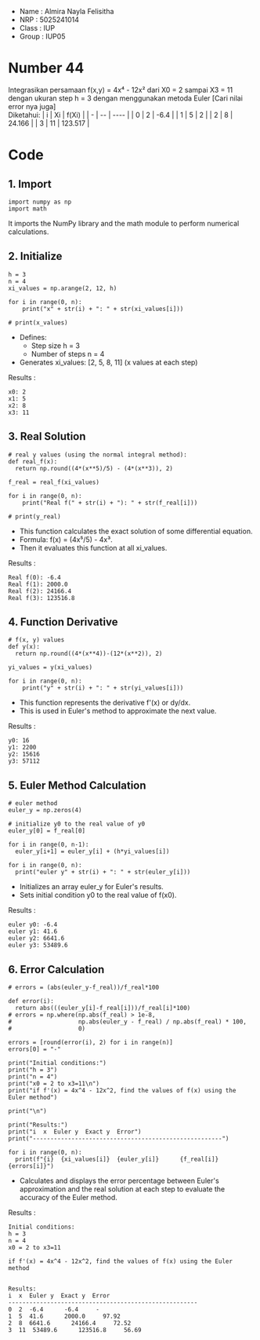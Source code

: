 - Name : Almira Nayla Felisitha
- NRP : 5025241014
- Class : IUP
- Group : IUP05

# Number 44
 Integrasikan persamaan f(x,y) = 4x⁴ - 12x² dari X0 = 2 sampai X3 = 11 dengan ukuran step h = 3 dengan menggunakan metoda Euler [Cari nilai error nya juga]  
 Diketahui: 
| i | Xi | f(Xi) |
| - | -- | ---- |
| 0 | 2 | -6.4 |
| 1 | 5 | 2 |
| 2 | 8 | 24.166 |
| 3 | 11 | 123.517 |

# Code
## 1. Import
```
import numpy as np
import math
```
It imports the NumPy library and the math module to perform numerical calculations.

## 2. Initialize
```
h = 3
n = 4
xi_values = np.arange(2, 12, h)

for i in range(0, n):
    print("x" + str(i) + ": " + str(xi_values[i]))

# print(x_values)
```
-   Defines:
    * Step size h = 3
    * Number of steps n = 4
-   Generates xi_values: [2, 5, 8, 11] (x values at each step)

Results :
```  
x0: 2  
x1: 5  
x2: 8  
x3: 11  
```

## 3. Real Solution
```
# real y values (using the normal integral method):
def real_f(x):
  return np.round((4*(x**5)/5) - (4*(x**3)), 2)

f_real = real_f(xi_values) 

for i in range(0, n):
    print("Real f(" + str(i) + "): " + str(f_real[i]))

# print(y_real)
```
- This function calculates the exact solution of some differential equation.
- Formula: f(x) = (4x⁵/5) - 4x³.
- Then it evaluates this function at all xi_values.
 
Results : 
``` 
Real f(0): -6.4  
Real f(1): 2000.0  
Real f(2): 24166.4  
Real f(3): 123516.8  
```

## 4. Function Derivative
```
# f(x, y) values
def y(x):
  return np.round((4*(x**4))-(12*(x**2)), 2)

yi_values = y(xi_values)

for i in range(0, n):
    print("y" + str(i) + ": " + str(yi_values[i]))
```
- This function represents the derivative f'(x) or dy/dx.
- This is used in Euler's method to approximate the next value.

Results :
```
y0: 16
y1: 2200
y2: 15616
y3: 57112
```

## 5. Euler Method Calculation
```
# euler method
euler_y = np.zeros(4)

# initialize y0 to the real value of y0
euler_y[0] = f_real[0]

for i in range(0, n-1):
  euler_y[i+1] = euler_y[i] + (h*yi_values[i])

for i in range(0, n):
  print("euler y" + str(i) + ": " + str(euler_y[i]))
```
- Initializes an array euler_y for Euler's results.
- Sets initial condition y0 to the real value of f(x0).

Results : 
``` 
euler y0: -6.4  
euler y1: 41.6  
euler y2: 6641.6  
euler y3: 53489.6  
```

## 6. Error Calculation
```
# errors = (abs(euler_y-f_real))/f_real*100

def error(i):
  return abs(((euler_y[i]-f_real[i]))/f_real[i]*100)
# errors = np.where(np.abs(f_real) > 1e-8,
#                   np.abs(euler_y - f_real) / np.abs(f_real) * 100,
#                   0)

errors = [round(error(i), 2) for i in range(n)]
errors[0] = "-"

print("Initial conditions:")
print("h = 3")
print("n = 4")
print("x0 = 2 to x3=11\n")
print("if f'(x) = 4x^4 - 12x^2, find the values of f(x) using the Euler method")

print("\n")

print("Results:")
print("i  x  Euler y  Exact y  Error")
print("------------------------------------------------------")

for i in range(0, n):
  print(f"{i}  {xi_values[i]}  {euler_y[i]}      {f_real[i]}     {errors[i]}")
``` 
- Calculates and displays the error percentage between Euler's approximation and the real solution at each step to evaluate the accuracy of the Euler method.

Results :
```
Initial conditions:
h = 3
n = 4
x0 = 2 to x3=11

if f'(x) = 4x^4 - 12x^2, find the values of f(x) using the Euler method


Results:
i  x  Euler y  Exact y  Error
------------------------------------------------------
0  2  -6.4      -6.4     -
1  5  41.6      2000.0     97.92
2  8  6641.6      24166.4     72.52
3  11  53489.6      123516.8     56.69
```
